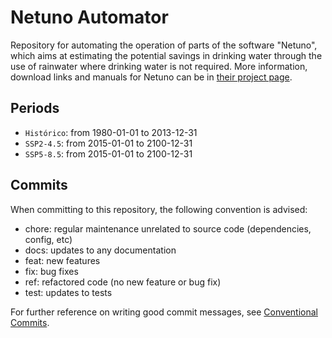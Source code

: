 # Netuno Automator

Repository for automating the operation of parts of the software "Netuno", which aims at estimating the potential savings in drinking water through the use of rainwater where drinking water is not required. More information, download links and manuals for Netuno can be in [their project page](https://labeee.ufsc.br/downloads/softwares/netuno).


## Periods

* `Histórico`: from 1980-01-01 to 2013-12-31
* `SSP2-4.5`: from 2015-01-01 to 2100-12-31
* `SSP5-8.5`: from 2015-01-01 to 2100-12-31

## Commits

When committing to this repository, the following convention is advised:

* chore: regular maintenance unrelated to source code (dependencies, config, etc)
* docs: updates to any documentation
* feat: new features
* fix: bug fixes
* ref: refactored code (no new feature or bug fix)
* test: updates to tests

For further reference on writing good commit messages, see [Conventional Commits](https://www.conventionalcommits.org).
